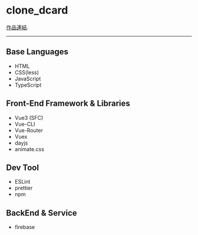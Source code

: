 # clone_dcard

[作品連結](https://miles8506.github.io/dcard_clone/#/main).

___

## Base Languages
* HTML
* CSS(less)
* JavaScript
* TypeScript

## Front-End Framework & Libraries
* Vue3 (SFC)
* Vue-CLI
* Vue-Router
* Vuex
* dayjs
* animate.css

## Dev Tool
* ESLint
* prettier
* npm

## BackEnd & Service
* firebase




<!-- ## Project setup

```
npm install
```

### Compiles and hot-reloads for development

```
npm run serve
```

### Compiles and minifies for production

```
npm run build
```

### Lints and fixes files

```
npm run lint
```

### Customize configuration

See [Configuration Reference](https://cli.vuejs.org/config/). -->
